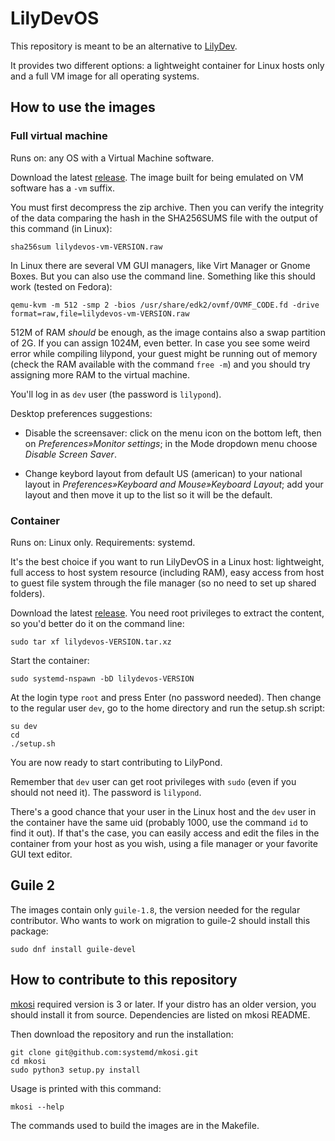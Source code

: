 # LilyDevOS

This repository is meant to be an alternative to
[LilyDev](https://github.com/fedelibre/LilyDev).

It provides two different options: a lightweight container for Linux hosts
only and a full VM image for all operating systems.


## How to use the images

### Full virtual machine

Runs on: any OS with a Virtual Machine software.

Download the latest [release](https://github.com/fedelibre/LilyDevOS/releases).
The image built for being emulated on VM software has a `-vm` suffix.

You must first decompress the zip archive.  Then you can verify the integrity
of the data comparing the hash in the SHA256SUMS file with the output of
this command (in Linux):

    sha256sum lilydevos-vm-VERSION.raw

In Linux there are several VM GUI managers, like Virt Manager or Gnome Boxes.
But you can also use the command line.  Something like this should work (tested
on Fedora):

    qemu-kvm -m 512 -smp 2 -bios /usr/share/edk2/ovmf/OVMF_CODE.fd -drive format=raw,file=lilydevos-vm-VERSION.raw

512M of RAM *should* be enough, as the image contains also a swap partition
of 2G.  If you can assign 1024M, even better.
In case you see some weird error while compiling lilypond, your guest might be
running out of memory (check the RAM available with the command `free -m`)
and you should try assigning more RAM to the virtual machine.

You'll log in as `dev` user (the password is `lilypond`).

Desktop preferences suggestions:

- Disable the screensaver: click on the menu icon on the bottom left, then
on *Preferences»Monitor settings*; in the Mode dropdown menu choose
*Disable Screen Saver*.

- Change keybord layout from default US (american) to your national layout in
*Preferences»Keyboard and Mouse»Keyboard Layout*; add your layout and
then move it up to the list so it will be the default.


### Container

Runs on: Linux only.
Requirements: systemd.

It's the best choice if you want to run LilyDevOS in a Linux host: lightweight,
full access to host system resource (including RAM), easy access from host
to guest file system through the file manager (so no need to set up shared
folders).

Download the latest [release](https://github.com/fedelibre/LilyDevOS/releases).
You need root privileges to extract the content, so you'd better do it on
the command line:

    sudo tar xf lilydevos-VERSION.tar.xz

Start the container:

    sudo systemd-nspawn -bD lilydevos-VERSION

At the login type `root` and press Enter (no password needed).  Then change to
the regular user `dev`, go to the home directory and run the setup.sh script:

    su dev
    cd
    ./setup.sh

You are now ready to start contributing to LilyPond.

Remember that `dev` user can get root privileges with `sudo` (even if you
should not need it). The password is `lilypond`.

There's a good chance that your user in the Linux host and the `dev` user
in the container have the same uid (probably 1000, use the command `id`
to find it out).  If that's the case, you can easily access and edit the files
in the container from your host as you wish, using a file manager or your
favorite GUI text editor.


## Guile 2

The images contain only `guile-1.8`, the version needed for the regular
contributor.  Who wants to work on migration to guile-2 should install
this package:

    sudo dnf install guile-devel


## How to contribute to this repository

[mkosi](https://github.com/systemd/mkosi/) required version is 3 or later.
If your distro has an older version, you should install it from source.
Dependencies are listed on mkosi README.

Then download the repository and run the installation:

    git clone git@github.com:systemd/mkosi.git
    cd mkosi
    sudo python3 setup.py install

Usage is printed with this command:

    mkosi --help

The commands used to build the images are in the Makefile.

